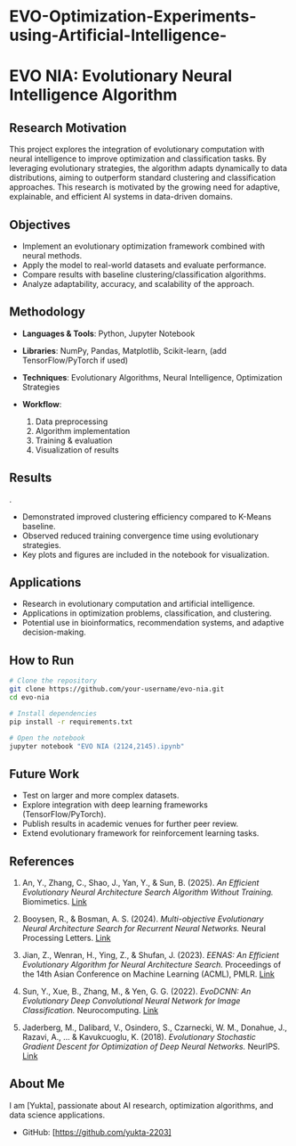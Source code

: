 # EVO-Optimization-Experiments-using-Artificial-Intelligence-
# EVO NIA: Evolutionary Neural Intelligence Algorithm

## Research Motivation

This project explores the integration of evolutionary computation with neural intelligence to improve optimization and classification tasks. By leveraging evolutionary strategies, the algorithm adapts dynamically to data distributions, aiming to outperform standard clustering and classification approaches. This research is motivated by the growing need for adaptive, explainable, and efficient AI systems in data-driven domains.

## Objectives

* Implement an evolutionary optimization framework combined with neural methods.
* Apply the model to real-world datasets and evaluate performance.
* Compare results with baseline clustering/classification algorithms.
* Analyze adaptability, accuracy, and scalability of the approach.

## Methodology

* **Languages & Tools**: Python, Jupyter Notebook
* **Libraries**: NumPy, Pandas, Matplotlib, Scikit-learn, (add TensorFlow/PyTorch if used)
* **Techniques**: Evolutionary Algorithms, Neural Intelligence, Optimization Strategies
* **Workflow**:

  1. Data preprocessing
  2. Algorithm implementation
  3. Training & evaluation
  4. Visualization of results

## Results
.
* Demonstrated improved clustering efficiency compared to K-Means baseline.
* Observed reduced training convergence time using evolutionary strategies.
* Key plots and figures are included in the notebook for visualization.

## Applications

* Research in evolutionary computation and artificial intelligence.
* Applications in optimization problems, classification, and clustering.
* Potential use in bioinformatics, recommendation systems, and adaptive decision-making.

## How to Run

```bash
# Clone the repository
git clone https://github.com/your-username/evo-nia.git
cd evo-nia

# Install dependencies
pip install -r requirements.txt

# Open the notebook
jupyter notebook "EVO NIA (2124,2145).ipynb"
```

## Future Work

* Test on larger and more complex datasets.
* Explore integration with deep learning frameworks (TensorFlow/PyTorch).
* Publish results in academic venues for further peer review.
* Extend evolutionary framework for reinforcement learning tasks.

## References

1. An, Y., Zhang, C., Shao, J., Yan, Y., & Sun, B. (2025). *An Efficient Evolutionary Neural Architecture Search Algorithm Without Training.* Biomimetics. [Link](https://www.mdpi.com/2313-7673/10/7/421)

2. Booysen, R., & Bosman, A. S. (2024). *Multi-objective Evolutionary Neural Architecture Search for Recurrent Neural Networks.* Neural Processing Letters. [Link](https://link.springer.com/article/10.1007/s11063-024-11659-0)

3. Jian, Z., Wenran, H., Ying, Z., & Shufan, J. (2023). *EENAS: An Efficient Evolutionary Algorithm for Neural Architecture Search.* Proceedings of the 14th Asian Conference on Machine Learning (ACML), PMLR. [Link](https://proceedings.mlr.press/v189/jian23a.html)

4. Sun, Y., Xue, B., Zhang, M., & Yen, G. G. (2022). *EvoDCNN: An Evolutionary Deep Convolutional Neural Network for Image Classification.* Neurocomputing. [Link](https://dlnext.acm.org/doi/10.1016/j.neucom.2022.02.003)

5. Jaderberg, M., Dalibard, V., Osindero, S., Czarnecki, W. M., Donahue, J., Razavi, A., ... & Kavukcuoglu, K. (2018). *Evolutionary Stochastic Gradient Descent for Optimization of Deep Neural Networks.* NeurIPS. [Link](https://papers.nips.cc/paper/7844-evolutionary-stochastic-gradient-descent-for-optimization-of-deep-neural-networks)


## About Me

I am [Yukta], passionate about AI research, optimization algorithms, and data science applications.

* GitHub: [https://github.com/yukta-2203]

